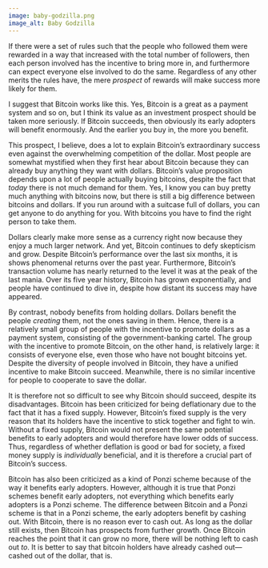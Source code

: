```yaml
---
image: baby-godzilla.png
image_alt: Baby Godzilla
---
```


If there were a set of rules such that the people who followed them were
rewarded in a way that increased with the total number of followers, then each
person involved has the incentive to bring more in, and furthermore can expect
everyone else involved to do the same. Regardless of any other merits the
rules have, the mere _prospect_ of rewards will make success more likely for
them.

I suggest that Bitcoin works like this. Yes, Bitcoin is a great as a payment
system and so on, but I think its value as an investment prospect should be
taken more seriously. If Bitcoin succeeds, then obviously its early adopters
will benefit enormously. And the earlier you buy in, the more you benefit.

This prospect, I believe, does a lot to explain Bitcoin’s extraordinary
success even against the overwhelming competition of the dollar. Most people
are somewhat mystified when they first hear about Bitcoin because they can
already buy anything they want with dollars. Bitcoin’s value proposition
depends upon a lot of people actually buying bitcoins, despite the fact that
_today_ there is not much demand for them. Yes, I know you can buy pretty much
anything with bitcoins now, but there is still a big difference between
bitcoins and dollars. If you run around with a suitcase full of dollars, you
can get anyone to do anything for you. With bitcoins you have to find the
right person to take them.

Dollars clearly make more sense as a currency right now because they enjoy a
much larger network. And yet, Bitcoin continues to defy skepticism and grow.
Despite Bitcoin’s performance over the last six months, it is shows phenomenal
returns over the past year. Furthermore, Bitcoin’s transaction volume has
nearly returned to the level it was at the peak of the last mania. Over its
five year history, Bitcoin has grown exponentially, and people have continued
to dive in, despite how distant its success may have appeared.

By contrast, nobody benefits from holding dollars. Dollars benefit the people
_creating_ them, not the ones saving in them. Hence, there is a relatively
small group of people with the incentive to promote dollars as a payment
system, consisting of the government-banking cartel. The group with the
incentive to promote Bitcoin, on the other hand, is relatively large: it
consists of everyone else, even those who have not bought bitcoins yet.
Despite the diversity of people involved in Bitcoin, they have a unified
incentive to make Bitcoin succeed. Meanwhile, there is no similar incentive
for people to cooperate to save the dollar.

It is therefore not so difficult to see why Bitcoin should succeed, despite
its disadvantages. Bitcoin has been criticized for being deflationary due to
the fact that it has a fixed supply. However, Bitcoin’s fixed supply is the
very reason that its holders have the incentive to stick together and fight to
win. Without a fixed supply, Bitcoin would not present the same potential
benefits to early adopters and would therefore have lower odds of success.
Thus, regardless of whether deflation is good or bad for society, a fixed
money supply is _individually_ beneficial, and it is therefore a crucial part
of Bitcoin’s success.

Bitcoin has also been criticized as a kind of Ponzi scheme because of the way
it benefits early adopters. However, although it is true that Ponzi schemes
benefit early adopters, not everything which benefits early adopters is a
Ponzi scheme. The difference between Bitcoin and a Ponzi scheme is that in a
Ponzi scheme, the early adopters benefit by cashing out. With Bitcoin, there
is no reason ever to cash out. As long as the dollar still exists, then
Bitcoin has prospects from further growth. Once Bitcoin reaches the point that
it can grow no more, there will be nothing left to cash out _to_. It is better
to say that bitcoin holders have already cashed out—cashed out of the dollar,
that is.
